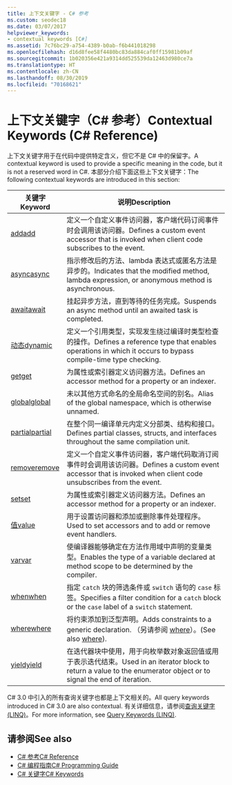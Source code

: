 ```yaml
---
title: 上下文关键字 - C# 参考
ms.custom: seodec18
ms.date: 03/07/2017
helpviewer_keywords:
- contextual keywords [C#]
ms.assetid: 7c76bc29-a754-4389-b0ab-f6b441018298
ms.openlocfilehash: d16d8fee58f4480bc83da884caf0ff15981b09af
ms.sourcegitcommit: 1b020356e421a9314dd525539da12463d980ce7a
ms.translationtype: HT
ms.contentlocale: zh-CN
ms.lasthandoff: 08/30/2019
ms.locfileid: "70168621"
---
```

# <a name="contextual-keywords-c-reference"></a><span data-ttu-id="bb5c8-102">上下文关键字（C# 参考）</span><span class="sxs-lookup"><span data-stu-id="bb5c8-102">Contextual Keywords (C# Reference)</span></span>

<span data-ttu-id="bb5c8-103">上下文关键字用于在代码中提供特定含义，但它不是 C# 中的保留字。</span><span class="sxs-lookup"><span data-stu-id="bb5c8-103">A contextual keyword is used to provide a specific meaning in the code, but it is not a reserved word in C#.</span></span> <span data-ttu-id="bb5c8-104">本部分介绍下面这些上下文关键字：</span><span class="sxs-lookup"><span data-stu-id="bb5c8-104">The following contextual keywords are introduced in this section:</span></span>  
  
|<span data-ttu-id="bb5c8-105">关键字</span><span class="sxs-lookup"><span data-stu-id="bb5c8-105">Keyword</span></span>|<span data-ttu-id="bb5c8-106">说明</span><span class="sxs-lookup"><span data-stu-id="bb5c8-106">Description</span></span>|  
|-------------|-----------------|  
|[<span data-ttu-id="bb5c8-107">add</span><span class="sxs-lookup"><span data-stu-id="bb5c8-107">add</span></span>](./add.md)|<span data-ttu-id="bb5c8-108">定义一个自定义事件访问器，客户端代码订阅事件时会调用该访问器。</span><span class="sxs-lookup"><span data-stu-id="bb5c8-108">Defines a custom event accessor that is invoked when client code subscribes to the event.</span></span>|  
|[<span data-ttu-id="bb5c8-109">async</span><span class="sxs-lookup"><span data-stu-id="bb5c8-109">async</span></span>](./async.md)|<span data-ttu-id="bb5c8-110">指示修改后的方法、lambda 表达式或匿名方法是异步的。</span><span class="sxs-lookup"><span data-stu-id="bb5c8-110">Indicates that the modified method, lambda expression, or anonymous method is asynchronous.</span></span>|  
|[<span data-ttu-id="bb5c8-111">await</span><span class="sxs-lookup"><span data-stu-id="bb5c8-111">await</span></span>](../operators/await.md)|<span data-ttu-id="bb5c8-112">挂起异步方法，直到等待的任务完成。</span><span class="sxs-lookup"><span data-stu-id="bb5c8-112">Suspends an async method until an awaited task is completed.</span></span>|  
|[<span data-ttu-id="bb5c8-113">动态</span><span class="sxs-lookup"><span data-stu-id="bb5c8-113">dynamic</span></span>](./dynamic.md)|<span data-ttu-id="bb5c8-114">定义一个引用类型，实现发生绕过编译时类型检查的操作。</span><span class="sxs-lookup"><span data-stu-id="bb5c8-114">Defines a reference type that enables operations in which it occurs to bypass compile-time type checking.</span></span>|  
|[<span data-ttu-id="bb5c8-115">get</span><span class="sxs-lookup"><span data-stu-id="bb5c8-115">get</span></span>](./get.md)|<span data-ttu-id="bb5c8-116">为属性或索引器定义访问器方法。</span><span class="sxs-lookup"><span data-stu-id="bb5c8-116">Defines an accessor method for a property or an indexer.</span></span>|  
|[<span data-ttu-id="bb5c8-117">global</span><span class="sxs-lookup"><span data-stu-id="bb5c8-117">global</span></span>](../operators/namespace-alias-qualifier.md)|<span data-ttu-id="bb5c8-118">未以其他方式命名的全局命名空间的别名。</span><span class="sxs-lookup"><span data-stu-id="bb5c8-118">Alias of the global namespace, which is otherwise unnamed.</span></span>|  
|[<span data-ttu-id="bb5c8-119">partial</span><span class="sxs-lookup"><span data-stu-id="bb5c8-119">partial</span></span>](./partial-type.md)|<span data-ttu-id="bb5c8-120">在整个同一编译单元内定义分部类、结构和接口。</span><span class="sxs-lookup"><span data-stu-id="bb5c8-120">Defines partial classes, structs, and interfaces throughout the same compilation unit.</span></span>|  
|[<span data-ttu-id="bb5c8-121">remove</span><span class="sxs-lookup"><span data-stu-id="bb5c8-121">remove</span></span>](./remove.md)|<span data-ttu-id="bb5c8-122">定义一个自定义事件访问器，客户端代码取消订阅事件时会调用该访问器。</span><span class="sxs-lookup"><span data-stu-id="bb5c8-122">Defines a custom event accessor that is invoked when client code unsubscribes from the event.</span></span>|  
|[<span data-ttu-id="bb5c8-123">set</span><span class="sxs-lookup"><span data-stu-id="bb5c8-123">set</span></span>](./set.md)|<span data-ttu-id="bb5c8-124">为属性或索引器定义访问器方法。</span><span class="sxs-lookup"><span data-stu-id="bb5c8-124">Defines an accessor method for a property or an indexer.</span></span>|  
|[<span data-ttu-id="bb5c8-125">值</span><span class="sxs-lookup"><span data-stu-id="bb5c8-125">value</span></span>](./value.md)|<span data-ttu-id="bb5c8-126">用于设置访问器和添加或删除事件处理程序。</span><span class="sxs-lookup"><span data-stu-id="bb5c8-126">Used to set accessors and to add or remove event handlers.</span></span>|  
|[<span data-ttu-id="bb5c8-127">var</span><span class="sxs-lookup"><span data-stu-id="bb5c8-127">var</span></span>](./var.md)|<span data-ttu-id="bb5c8-128">使编译器能够确定在方法作用域中声明的变量类型。</span><span class="sxs-lookup"><span data-stu-id="bb5c8-128">Enables the type of a variable declared at method scope to be determined by the compiler.</span></span>|  
|[<span data-ttu-id="bb5c8-129">when</span><span class="sxs-lookup"><span data-stu-id="bb5c8-129">when</span></span>](when.md)|<span data-ttu-id="bb5c8-130">指定 `catch` 块的筛选条件或 `switch` 语句的 `case` 标签。</span><span class="sxs-lookup"><span data-stu-id="bb5c8-130">Specifies a filter condition for a `catch` block or the `case` label of a `switch` statement.</span></span>|
|[<span data-ttu-id="bb5c8-131">where</span><span class="sxs-lookup"><span data-stu-id="bb5c8-131">where</span></span>](./where-generic-type-constraint.md)|<span data-ttu-id="bb5c8-132">将约束添加到泛型声明。</span><span class="sxs-lookup"><span data-stu-id="bb5c8-132">Adds constraints to a generic declaration.</span></span> <span data-ttu-id="bb5c8-133">（另请参阅 [where](./where-clause.md)）。</span><span class="sxs-lookup"><span data-stu-id="bb5c8-133">(See also [where](./where-clause.md)).</span></span>|  
|[<span data-ttu-id="bb5c8-134">yield</span><span class="sxs-lookup"><span data-stu-id="bb5c8-134">yield</span></span>](./yield.md)|<span data-ttu-id="bb5c8-135">在迭代器块中使用，用于向枚举数对象返回值或用于表示迭代结束。</span><span class="sxs-lookup"><span data-stu-id="bb5c8-135">Used in an iterator block to return a value to the enumerator object or to signal the end of iteration.</span></span>|  
  
 <span data-ttu-id="bb5c8-136">C# 3.0 中引入的所有查询关键字也都是上下文相关的。</span><span class="sxs-lookup"><span data-stu-id="bb5c8-136">All query keywords introduced in C# 3.0 are also contextual.</span></span> <span data-ttu-id="bb5c8-137">有关详细信息，请参阅[查询关键字 (LINQ)](./query-keywords.md)。</span><span class="sxs-lookup"><span data-stu-id="bb5c8-137">For more information, see [Query Keywords (LINQ)](./query-keywords.md).</span></span>  
  
## <a name="see-also"></a><span data-ttu-id="bb5c8-138">请参阅</span><span class="sxs-lookup"><span data-stu-id="bb5c8-138">See also</span></span>

- [<span data-ttu-id="bb5c8-139">C# 参考</span><span class="sxs-lookup"><span data-stu-id="bb5c8-139">C# Reference</span></span>](../index.md)
- [<span data-ttu-id="bb5c8-140">C# 编程指南</span><span class="sxs-lookup"><span data-stu-id="bb5c8-140">C# Programming Guide</span></span>](../../programming-guide/index.md)
- [<span data-ttu-id="bb5c8-141">C# 关键字</span><span class="sxs-lookup"><span data-stu-id="bb5c8-141">C# Keywords</span></span>](./index.md)
